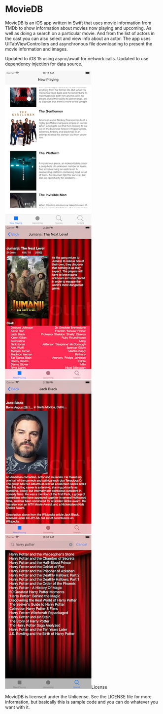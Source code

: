 # MovieDB

MovieDB is an iOS app written in Swift that uses movie information from TMDb to show information about movies now playing and upcoming. As well as doing a search on a particular movie. And from the list of actors in the cast you can also select and view info about an actor. The app uses UITabViewControllers and asynchronous file downloading to present the movie information and images.

Updated to iOS 15 using async/await for network calls.
Updated to use dependency injection for data source.




<img src="Screenshot-NowPlaying.png" style="margin-right: 60px;">
<img src="Screenshot-Movie.png">


<img src="Screenshot-Actor.png" style="margin-right: 60px;">
<img src="Screenshot-Search.png"


## License

MovidDB is licensed under the Unlicense. See the LICENSE file for more information, but basically this is sample code and you can do whatever you want with it.